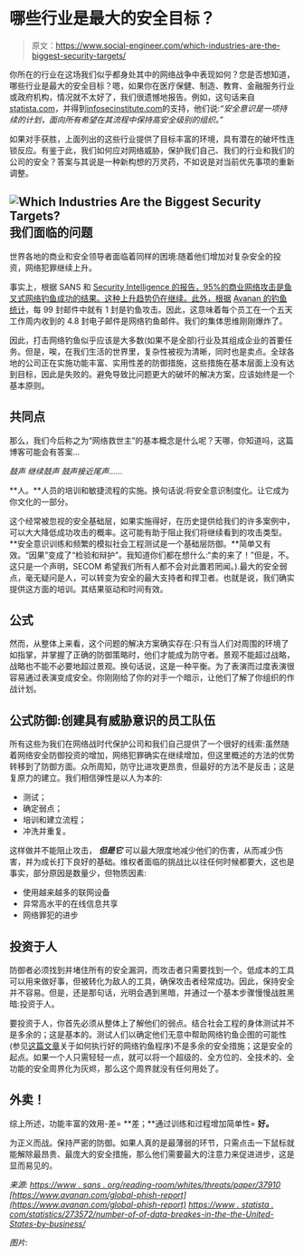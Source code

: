 # 哪些行业是最大的安全目标？

> 原文：<https://www.social-engineer.com/which-industries-are-the-biggest-security-targets/>

你所在的行业在这场我们似乎都身处其中的网络战争中表现如何？您是否想知道，哪些行业是最大的安全目标？嗯，如果你在医疗保健、制造、教育、金融服务行业或政府机构，情况就不太好了，我们很遗憾地报告。例如，这句话来自[statista.com](https://www.statista.com/)，并得到[infosecinstitute.com](https://www.infosecinstitute.com/)的支持，他们说:*“安全意识是一项持续的计划，面向所有希望在其流程中保持高安全级别的组织。”*

如果对手获胜，上面列出的这些行业提供了目标丰富的环境，具有潜在的破坏性连锁反应。有鉴于此，我们如何应对网络威胁，保护我们自己、我们的行业和我们的公司的安全？答案与其说是一种新构想的万灵药，不如说是对当前优先事项的重新调整。

## **![Which Industries Are the Biggest Security Targets?](img/d95ed023c8fc19cfbdac4244f73bba23.png)** 我们面临的问题

世界各地的商业和安全领导者面临着同样的困境:随着他们增加对复杂安全的投资，网络犯罪继续上升。

事实上，根据 SANS 和 [Security Intelligence 的报告，95%的商业网络攻击是鱼叉式网络钓鱼成功的结果。这种上升趋势仍在继续。此外，根据](https://securityintelligence.com/improving-your-security-awareness-campaigns-examples-from-behavioral-science/) [Avanan 的钓鱼统计](https://www.avanan.com/global-phish-report)，每 99 封邮件中就有 1 封是钓鱼攻击。因此，这意味着每个员工在一个五天工作周内收到的 4.8 封电子邮件是网络钓鱼邮件。我们的集体思维刚刚爆炸了。

因此，打击网络钓鱼似乎应该是大多数(如果不是全部)行业及其组成企业的首要任务。但是，唉，在我们生活的世界里，复杂性被视为清晰，同时也是卖点。全球各地的公司正在实施功能丰富、实用性差的防御措施，这些措施在基本层面上没有达到目标，因此是失败的。避免导致比问题更大的破坏的解决方案，应该始终是一个基本原则。

## 共同点

那么，我们今后称之为“网络救世主”的基本概念是什么呢？天哪，你知道吗，这篇博客可能会有答案…

*鼓声*
*继续鼓声*
*鼓声接近尾声……*

**人。**人员的培训和敏捷流程的实施。换句话说:将安全意识制度化。让它成为你文化的一部分。

这个经常被忽视的安全基础层，如果实施得好，在历史提供给我们的许多案例中，可以大大降低成功攻击的概率。这可能有助于阻止我们将继续看到的攻击类型。**安全意识训练和频繁的模拟社会工程测试是一个基础层防御。**简单又有效。“因果”变成了“检验和辩护”。我知道你们都在想什么:“卖的来了！”但是，不。这只是一个声明，SECOM 希望我们所有人都不会对此置若罔闻。).最大的安全弱点，毫无疑问是人，可以转变为安全的最大支持者和捍卫者。也就是说，我们确实提供这方面的培训。其结果驱动和时间有效。

## 公式

然而，从整体上来看，这个问题的解决方案确实存在:只有当人们对周围的环境了如指掌，并掌握了正确的防御策略时，他们才能成为防守者。景观不能超过战略，战略也不能不必要地超过景观。换句话说，这是一种平衡。为了表演而过度表演很容易通过表演变成安全。你刚刚给了你的对手一个暗示，让他们了解了你组织的作战计划。

## 公式防御:创建具有威胁意识的员工队伍

所有这些为我们在网络战时代保护公司和我们自己提供了一个很好的线索:虽然随着网络安全防御投资的增加，网络犯罪确实在继续增加，但这里概述的方法的优势转移到了防御方面。众所周知，防守比进攻更昂贵，但最好的方法不是反击；这是复原力的建立。我们相信弹性是以人为本的:

*   测试；
*   确定弱点；
*   培训和建立流程；
*   冲洗并重复。

这样做并不能阻止攻击， ***但是它*** 可以最大限度地减少他们的伤害，从而减少伤害，并为成长打下良好的基础。维权者面临的挑战比以往任何时候都要大，这也是事实，部分原因是数量少，但物质因素:

*   使用越来越多的联网设备
*   异常高水平的在线信息共享
*   网络罪犯的进步

## 投资于人

防御者必须找到并堵住所有的安全漏洞，而攻击者只需要找到一个。低成本的工具可以用来做好事，但被转化为敌人的工具，确保攻击者经常成功。因此，保持安全并不容易。但是，还是那句话，光明会遇到黑暗，并通过一个基本步骤慢慢战胜黑暗:投资于人。

要投资于人，你首先必须从整体上了解他们的弱点。结合社会工程的身体测试并不是多余的；这是基本的。测试人们以确定他们无意中帮助网络钓鱼企图的可能性(参见[这篇文章](https://www.social-engineer.com/not-all-phishing-programs-are-created-equal/)关于如何执行好的网络钓鱼程序)不是多余的安全措施；这是安全的起点。如果一个人只需轻轻一点，就可以将一个超级的、全方位的、全技术的、全功能的安全周界化为灰烬，那么这个周界就没有任何用处了。

## 外卖！

综上所述，功能丰富的效用-差= **差；**通过训练和过程增加简单性= **好。**

为正义而战。保持严密的防御。如果人真的是最薄弱的环节，只需点击一下鼠标就能解除最昂贵、最庞大的安全措施，那么他们需要最大的注意力来促进进步，这是显而易见的。

*来源:*
*[https://www . sans . org/reading-room/whites/threats/paper/37910](https://www.sans.org/reading-room/whitepapers/threats/paper/37910)*
*[https://www.avanan.com/global-phish-report](https://www.avanan.com/global-phish-report)*
*[https://www . statista . com/statistics/273572/number-of-of-data-breakes-in-the-the-United-States-by-business/](https://www.statista.com/statistics/273572/number-of-data-breaches-in-the-united-states-by-business/)*

*图片:*